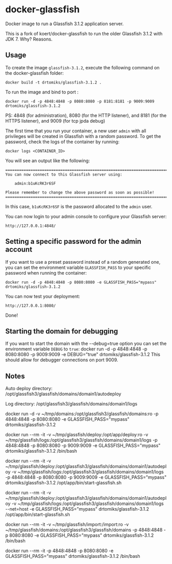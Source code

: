 docker-glassfish
=================

Docker image to run a Glassfish 3.1.2 application server.

This is a fork of koert/docker-glassfish to run the older Glassfish 3.1.2 with JDK 7.
Why? Reasons.

Usage
-----

To create the image `glassfish-3.1.2`, execute the following command on the docker-glassfish folder:

	docker build -t drtomiks/glassfish-3.1.2 .

To run the image and bind to port :

	docker run -d -p 4848:4848 -p 8080:8080 -p 8181:8181 -p 9009:9009 drtomiks/glassfish-3.1.2

PS: 4848 (for administration), 8080 (for the HTTP listener), and 8181 (for the HTTPS listener), and 9009 (for tcp jpda debug)

The first time that you run your container, a new user `admin` with all privileges 
will be created in Glassfish with a random password. To get the password, check the logs
of the container by running:

	docker logs <CONTAINER_ID>

You will see an output like the following:

	========================================================================
	You can now connect to this Glassfish server using:

	    admin:b1uKcRK3r6SF

	Please remember to change the above password as soon as possible!
	========================================================================

In this case, `b1uKcRK3r6SF` is the password allocated to the `admin` user.

You can now login to your admin console to configure your Glassfish server:

	http://127.0.0.1:4848/


Setting a specific password for the admin account
-------------------------------------------------

If you want to use a preset password instead of a random generated one, you can
set the environment variable `GLASSFISH_PASS` to your specific password when running the container:

	docker run -d -p 4848:4848 -p 8080:8080 -e GLASSFISH_PASS="mypass" drtomiks/glassfish-3.1.2

You can now test your deployment:

	http://127.0.0.1:8080/

Done!

Starting the domain for debugging
---------------------------------

If you want to start the domain with the --debug=true option you can
set the environment variable `DEBUG` to `true`:
	docker run -d -p 4848:4848 -p 8080:8080 -p 9009:9009 -e DEBUG="true" drtomiks/glassfish-3.1.2
This should allow for debugger connections on port 9009.


Notes
-----
Auto deploy directory:
/opt/glassfish3/glassfish/domains/domain1/autodeploy

Log directory:
/opt/glassfish3/glassfish/domains/domain1/logs


docker run -d -v ~/tmp/domains:/opt/glassfish3/glassfish/domains:ro -p 4848:4848 -p 8080:8080 -e GLASSFISH_PASS="mypass" drtomiks/glassfish-3.1.2

docker run --rm -it -v ~/tmp/glassfish/deploy:/opt/app/deploy:ro -v ~/tmp/glassfish/logs:/opt/glassfish3/glassfish/domains/domain1/logs -p 4848:4848 -p 8080:8080 -p 9009:9009 -e GLASSFISH_PASS="mypass" drtomiks/glassfish-3.1.2 /bin/bash

docker run --rm -it -v ~/tmp/glassfish/deploy:/opt/glassfish3/glassfish/domains/domain1/autodeploy -v ~/tmp/glassfish/logs:/opt/glassfish3/glassfish/domains/domain1/logs -p 4848:4848 -p 8080:8080 -p 9009:9009 -e GLASSFISH_PASS="mypass" drtomiks/glassfish-3.1.2 /opt/app/bin/start-glassfish.sh

docker run --rm -it -v ~/tmp/glassfish/deploy:/opt/glassfish3/glassfish/domains/domain1/autodeploy -v ~/tmp/glassfish/logs:/opt/glassfish3/glassfish/domains/domain1/logs --net=host -e GLASSFISH_PASS="mypass" drtomiks/glassfish-3.1.2 /opt/app/bin/start-glassfish.sh

docker run --rm -it -v ~/tmp/glassfish/import:/import:ro -v ~/tmp/glassfish/domains:/opt/glassfish3/glassfish/domains -p 4848:4848 -p 8080:8080 -e GLASSFISH_PASS="mypass" drtomiks/glassfish-3.1.2 /bin/bash

docker run --rm -it -p 4848:4848 -p 8080:8080 -e GLASSFISH_PASS="mypass" drtomiks/glassfish-3.1.2 /bin/bash


